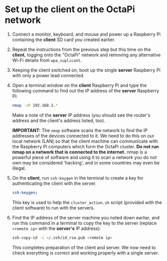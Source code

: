 # Set up the client on the OctaPi network

1. Connect a monitor, keyboard, and mouse and power up a Raspberry Pi containing the **client** SD card you created earlier.

1. Repeat the instructions from the previous step but this time on the **client**, logging onto the "OctaPi" network and removing any alternative Wi-Fi details from `wpa_suplicant`.

1. Keeping the client switched on, boot up the single **server** Raspberry Pi with only a power lead connected.

1. Open a terminal window on the **client** Raspberry Pi and type the following command to find out the IP address of the **server** Raspberry Pi:

    ```bash
    nmap -sP 192.168.1.*
    ```

    Make a note of the **server** IP address (you should see the router's address and the client's address listed, too).

    **IMPORTANT:** The `nmap` software scans the network to find the IP addresses of the devices connected to it. We need to do this on our local network (LAN) so that the client machine can communicate with the Raspberry Pi computers which form the OctaPi cluster. **Do not run nmap on a network that is connected to the internet.** nmap is a powerful piece of software and using it to scan a network you do not own may be considered 'hacking', and in some countries may even be illegal.

1. On the **client**, run `ssh-keygen` in the terminal to create a key for authenticating the client with the server.

    ```bash
    ssh-keygen;
    ```

    This key is used to help the `cluster_action.sh` script (provided with the client software) to run with the servers.

1. Find the IP address of the server machine you noted down earlier, and run this command in a terminal to copy the key to the server (replace `<remote ip>` with the **server's** IP address):

    ```bash
    ssh-copy-id -i ~/.ssh/id_rsa.pub <remote ip>
    ```

    This completes preparation of the client and server. We now need to check everything is correct and working properly with a single server.
